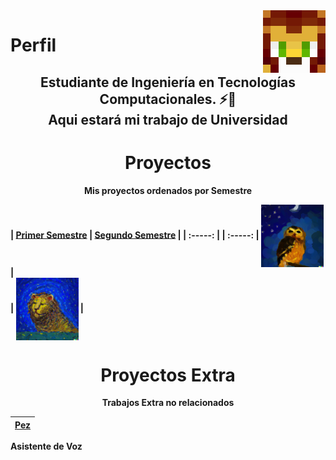 <img align='right' src='https://github.com/ErickinSegura/ErickinSegura/blob/master/src/iPancrema.png?raw=true' width="100px"  height='100px'> 

# <b>Perfil
<h2 align=center>Estudiante de Ingeniería en Tecnologías Computacionales. ⚡💙
<br>Aqui estará mi trabajo de Universidad<h1>

<h1 align=center><b> Proyectos </h1>
<p align=center>Mis proyectos ordenados por Semestre


| <a href="https://github.com/ErickinSegura/primer-semestre" target="_blank">**Primer Semestre**</a>  | <a href="https://github.com/ErickinSegura/segundo-semestre" target="_blank">**Segundo Semestre**</a>  |
| :-----: | | :-----: | 
<img align='center' src='https://github.com/ErickinSegura/ErickinSegura/blob/master/src/buho1ero.png?raw=true' width="100px"  height='100px'> |  
| <img align='center' src='https://github.com/ErickinSegura/ErickinSegura/blob/master/src/leon2do.png?raw=true' width="100px"  height='100px'> |  




<h1 align=center><b> Proyectos Extra </h1>
<p align=center>Trabajos Extra no relacionados

| <a href="https://github.com/ErickinSegura/asistente-pez" target="_blank">**Pez**</a>  |
| :-----: | 
Asistente de Voz
